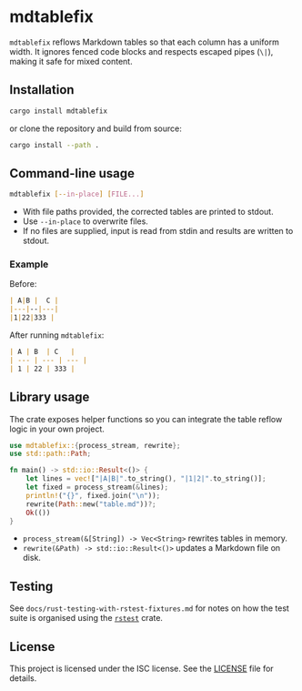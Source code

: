 # mdtablefix

`mdtablefix` reflows Markdown tables so that each column has a uniform width.
It ignores fenced code blocks and respects escaped pipes (`\|`),
making it safe for mixed content.

## Installation

```bash
cargo install mdtablefix
```

or clone the repository and build from source:

```bash
cargo install --path .
```

## Command-line usage

```bash
mdtablefix [--in-place] [FILE...]
```

- With file paths provided, the corrected tables are printed to stdout.
- Use `--in-place` to overwrite files.
- If no files are supplied, input is read from stdin and results are written to stdout.

### Example

Before:

```markdown
| A|B |  C |
|---|--|---|
|1|22|333 |
```

After running `mdtablefix`:

```markdown
| A | B  | C   |
| --- | --- | --- |
| 1 | 22 | 333 |
```

## Library usage

The crate exposes helper functions so you can integrate the table reflow logic
in your own project.

```rust
use mdtablefix::{process_stream, rewrite};
use std::path::Path;

fn main() -> std::io::Result<()> {
    let lines = vec!["|A|B|".to_string(), "|1|2|".to_string()];
    let fixed = process_stream(&lines);
    println!("{}", fixed.join("\n"));
    rewrite(Path::new("table.md"))?;
    Ok(())
}
```

- `process_stream(&[String]) -> Vec<String>` rewrites tables in memory.
- `rewrite(&Path) -> std::io::Result<()>` updates a Markdown file on disk.

## Testing

See `docs/rust-testing-with-rstest-fixtures.md` for notes on how the test suite
is organised using the [`rstest`](https://crates.io/crates/rstest) crate.

## License

This project is licensed under the ISC license.
See the [LICENSE](LICENSE) file for details.
